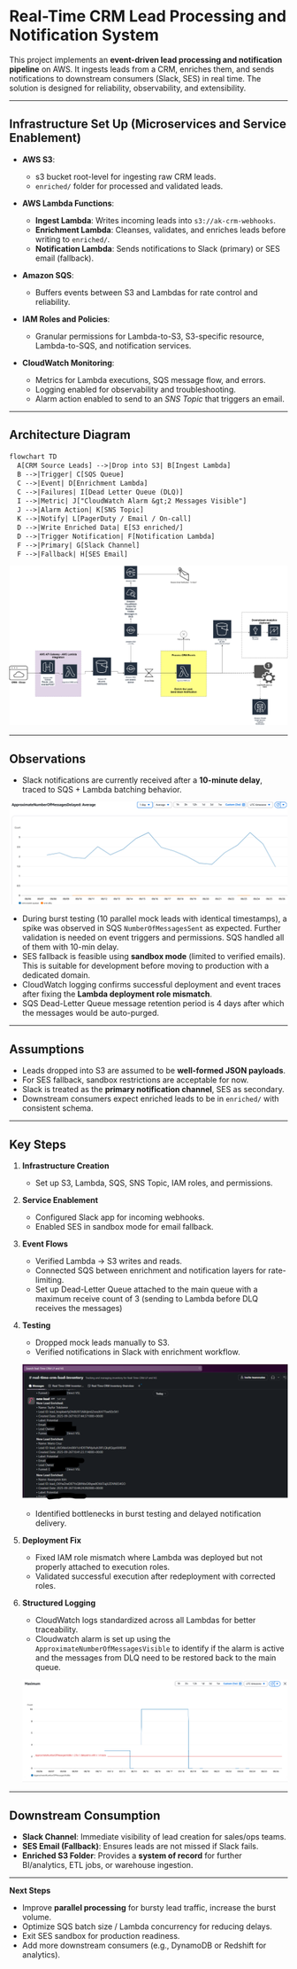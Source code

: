 # Real-Time CRM Lead Processing and Notification System

This project implements an **event-driven lead processing and notification pipeline** on AWS. It ingests leads from a CRM, enriches them, and sends notifications to downstream consumers (Slack, SES) in real time. The solution is designed for reliability, observability, and extensibility.

---

## Infrastructure Set Up (Microservices and Service Enablement)

* **AWS S3**:

  * s3 bucket root-level for ingesting raw CRM leads.
  * `enriched/` folder for processed and validated leads.

* **AWS Lambda Functions**:

  * **Ingest Lambda**: Writes incoming leads into `s3://ak-crm-webhooks`.
  * **Enrichment Lambda**: Cleanses, validates, and enriches leads before writing to `enriched/`.
  * **Notification Lambda**: Sends notifications to Slack (primary) or SES email (fallback).

* **Amazon SQS**:

  * Buffers events between S3 and Lambdas for rate control and reliability.

* **IAM Roles and Policies**:

  * Granular permissions for Lambda-to-S3, S3-specific resource, Lambda-to-SQS, and notification services.

* **CloudWatch Monitoring**:

  * Metrics for Lambda executions, SQS message flow, and errors.
  * Logging enabled for observability and troubleshooting.
  * Alarm action enabled to send to an *SNS Topic* that triggers an email.

---

## Architecture Diagram

```mermaid
flowchart TD
  A[CRM Source Leads] -->|Drop into S3| B[Ingest Lambda]
  B -->|Trigger| C[SQS Queue]
  C -->|Event| D[Enrichment Lambda]
  C -->|Failures| I[Dead Letter Queue (DLQ)]
  I -->|Metric| J["CloudWatch Alarm &gt;2 Messages Visible"]
  J -->|Alarm Action| K[SNS Topic]
  K -->|Notify| L[PagerDuty / Email / On-call]
  D -->|Write Enriched Data| E[S3 enriched/]
  D -->|Trigger Notification| F[Notification Lambda]
  F -->|Primary| G[Slack Channel]
  F -->|Fallback| H[SES Email]
```

![Architecture Diagram](docs/ak-real-time-crm-lp-ns-architecture.png)

---

## Observations

* Slack notifications are currently received after a **10-minute delay**, traced to SQS + Lambda batching behavior.

![SQS Delayed Messages](docs/sqs-delayed-messages.png)

* During burst testing (10 parallel mock leads with identical timestamps), a spike was observed in SQS `NumberOfMessagesSent` as expected. Further validation is needed on event triggers and permissions. SQS handled all of them with 10-min delay.
* SES fallback is feasible using **sandbox mode** (limited to verified emails). This is suitable for development before moving to production with a dedicated domain.
* CloudWatch logging confirms successful deployment and event traces after fixing the **Lambda deployment role mismatch**.
* SQS Dead-Letter Queue message retention period is 4 days after which the messages would be auto-purged. 

---

## Assumptions

* Leads dropped into S3 are assumed to be **well-formed JSON payloads**.
* For SES fallback, sandbox restrictions are acceptable for now.
* Slack is treated as the **primary notification channel**, SES as secondary.
* Downstream consumers expect enriched leads to be in `enriched/` with consistent schema.

---

## Key Steps

1. **Infrastructure Creation**

   * Set up S3, Lambda, SQS, SNS Topic, IAM roles, and permissions.

2. **Service Enablement**

   * Configured Slack app for incoming webhooks.
   * Enabled SES in sandbox mode for email fallback.

3. **Event Flows**

   * Verified Lambda → S3 writes and reads.
   * Connected SQS between enrichment and notification layers for rate-limiting.
   * Set up Dead-Letter Queue attached to the main queue with a maximum receive count of 3 (sending to Lambda before DLQ receives the messages)

4. **Testing**

   * Dropped mock leads manually to S3.
   * Verified notifications in Slack with enrichment workflow.

   ![Slack Notification](docs/slack-notification-snapshot.png)

   * Identified bottlenecks in burst testing and delayed notification delivery.

5. **Deployment Fix**

   * Fixed IAM role mismatch where Lambda was deployed but not properly attached to execution roles.
   * Validated successful execution after redeployment with corrected roles.

6. **Structured Logging**

   * CloudWatch logs standardized across all Lambdas for better traceability.
   * Cloudwatch alarm is set up using the `ApproximateNumberOfMessagesVisible` to identify if the alarm is active and the messages from DLQ need to be restored back to the main queue.

   ![DLQ Alarm](docs/dlq-alarm-visible-messages.png)

---

## Downstream Consumption

* **Slack Channel**: Immediate visibility of lead creation for sales/ops teams.
* **SES Email (Fallback)**: Ensures leads are not missed if Slack fails.
* **Enriched S3 Folder**: Provides a **system of record** for further BI/analytics, ETL jobs, or warehouse ingestion.

---

**Next Steps**

* Improve **parallel processing** for bursty lead traffic, increase the burst volume.
* Optimize SQS batch size / Lambda concurrency for reducing delays.
* Exit SES sandbox for production readiness.
* Add more downstream consumers (e.g., DynamoDB or Redshift for analytics).


